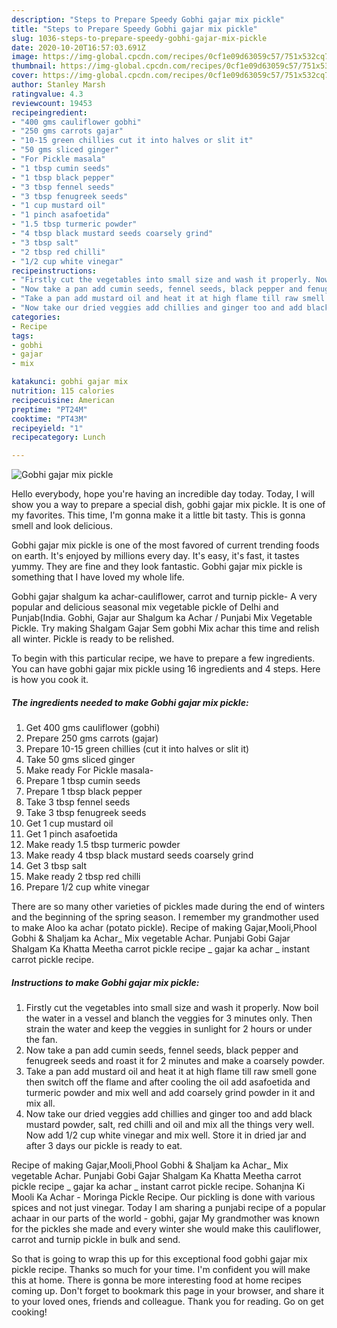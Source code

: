 ```yaml
---
description: "Steps to Prepare Speedy Gobhi gajar mix pickle"
title: "Steps to Prepare Speedy Gobhi gajar mix pickle"
slug: 1036-steps-to-prepare-speedy-gobhi-gajar-mix-pickle
date: 2020-10-20T16:57:03.691Z
image: https://img-global.cpcdn.com/recipes/0cf1e09d63059c57/751x532cq70/gobhi-gajar-mix-pickle-recipe-main-photo.jpg
thumbnail: https://img-global.cpcdn.com/recipes/0cf1e09d63059c57/751x532cq70/gobhi-gajar-mix-pickle-recipe-main-photo.jpg
cover: https://img-global.cpcdn.com/recipes/0cf1e09d63059c57/751x532cq70/gobhi-gajar-mix-pickle-recipe-main-photo.jpg
author: Stanley Marsh
ratingvalue: 4.3
reviewcount: 19453
recipeingredient:
- "400 gms cauliflower gobhi"
- "250 gms carrots gajar"
- "10-15 green chillies cut it into halves or slit it"
- "50 gms sliced ginger"
- "For Pickle masala"
- "1 tbsp cumin seeds"
- "1 tbsp black pepper"
- "3 tbsp fennel seeds"
- "3 tbsp fenugreek seeds"
- "1 cup mustard oil"
- "1 pinch asafoetida"
- "1.5 tbsp turmeric powder"
- "4 tbsp black mustard seeds coarsely grind"
- "3 tbsp salt"
- "2 tbsp red chilli"
- "1/2 cup white vinegar"
recipeinstructions:
- "Firstly cut the vegetables into small size and wash it properly. Now boil the water in a vessel and blanch the veggies for 3 minutes only. Then strain the water and keep the veggies in sunlight for 2 hours or under the fan."
- "Now take a pan add cumin seeds, fennel seeds, black pepper and fenugreek seeds and roast it for 2 minutes and make a coarsely powder."
- "Take a pan add mustard oil and heat it at high flame till raw smell gone then switch off the flame and after cooling the oil add asafoetida and turmeric powder and mix well and add coarsely grind powder in it and mix all."
- "Now take our dried veggies add chillies and ginger too and add black mustard powder, salt, red chilli and oil and mix all the things very well. Now add 1/2 cup white vinegar and mix well. Store it in dried jar and after 3 days our pickle is ready to eat."
categories:
- Recipe
tags:
- gobhi
- gajar
- mix

katakunci: gobhi gajar mix 
nutrition: 115 calories
recipecuisine: American
preptime: "PT24M"
cooktime: "PT43M"
recipeyield: "1"
recipecategory: Lunch

---
```



![Gobhi gajar mix pickle](https://img-global.cpcdn.com/recipes/0cf1e09d63059c57/751x532cq70/gobhi-gajar-mix-pickle-recipe-main-photo.jpg)

Hello everybody, hope you're having an incredible day today. Today, I will show you a way to prepare a special dish, gobhi gajar mix pickle. It is one of my favorites. This time, I'm gonna make it a little bit tasty. This is gonna smell and look delicious.

Gobhi gajar mix pickle is one of the most favored of current trending foods on earth. It's enjoyed by millions every day. It's easy, it's fast, it tastes yummy. They are fine and they look fantastic. Gobhi gajar mix pickle is something that I have loved my whole life.

Gobhi gajar shalgum ka achar-cauliflower, carrot and turnip pickle- A very popular and delicious seasonal mix vegetable pickle of Delhi and Punjab(India. Gobhi, Gajar aur Shalgum ka Achar / Punjabi Mix Vegetable Pickle. Try making Shalgam Gajar Sem gobhi Mix achar this time and relish all winter. Pickle is ready to be relished.


To begin with this particular recipe, we have to prepare a few ingredients. You can have gobhi gajar mix pickle using 16 ingredients and 4 steps. Here is how you cook it.

<!--inarticleads1-->

##### The ingredients needed to make Gobhi gajar mix pickle:

1. Get 400 gms cauliflower (gobhi)
1. Prepare 250 gms carrots (gajar)
1. Prepare 10-15 green chillies (cut it into halves or slit it)
1. Take 50 gms sliced ginger
1. Make ready For Pickle masala-
1. Prepare 1 tbsp cumin seeds
1. Prepare 1 tbsp black pepper
1. Take 3 tbsp fennel seeds
1. Take 3 tbsp fenugreek seeds
1. Get 1 cup mustard oil
1. Get 1 pinch asafoetida
1. Make ready 1.5 tbsp turmeric powder
1. Make ready 4 tbsp black mustard seeds coarsely grind
1. Get 3 tbsp salt
1. Make ready 2 tbsp red chilli
1. Prepare 1/2 cup white vinegar


There are so many other varieties of pickles made during the end of winters and the beginning of the spring season. I remember my grandmother used to make Aloo ka achar (potato pickle). Recipe of making Gajar,Mooli,Phool Gobhi &amp; Shaljam ka Achar_ Mix vegetable Achar. Punjabi Gobi Gajar Shalgam Ka Khatta Meetha carrot pickle recipe _ gajar ka achar _ instant carrot pickle recipe. 

<!--inarticleads2-->

##### Instructions to make Gobhi gajar mix pickle:

1. Firstly cut the vegetables into small size and wash it properly. Now boil the water in a vessel and blanch the veggies for 3 minutes only. Then strain the water and keep the veggies in sunlight for 2 hours or under the fan.
1. Now take a pan add cumin seeds, fennel seeds, black pepper and fenugreek seeds and roast it for 2 minutes and make a coarsely powder.
1. Take a pan add mustard oil and heat it at high flame till raw smell gone then switch off the flame and after cooling the oil add asafoetida and turmeric powder and mix well and add coarsely grind powder in it and mix all.
1. Now take our dried veggies add chillies and ginger too and add black mustard powder, salt, red chilli and oil and mix all the things very well. Now add 1/2 cup white vinegar and mix well. Store it in dried jar and after 3 days our pickle is ready to eat.


Recipe of making Gajar,Mooli,Phool Gobhi &amp; Shaljam ka Achar_ Mix vegetable Achar. Punjabi Gobi Gajar Shalgam Ka Khatta Meetha carrot pickle recipe _ gajar ka achar _ instant carrot pickle recipe. Sohanjna Ki Mooli Ka Achar - Moringa Pickle Recipe. Our pickling is done with various spices and not just vinegar. Today I am sharing a punjabi recipe of a popular achaar in our parts of the world - gobhi, gajar My grandmother was known for the pickles she made and every winter she would make this cauliflower, carrot and turnip pickle in bulk and send. 

So that is going to wrap this up for this exceptional food gobhi gajar mix pickle recipe. Thanks so much for your time. I'm confident you will make this at home. There is gonna be more interesting food at home recipes coming up. Don't forget to bookmark this page in your browser, and share it to your loved ones, friends and colleague. Thank you for reading. Go on get cooking!
